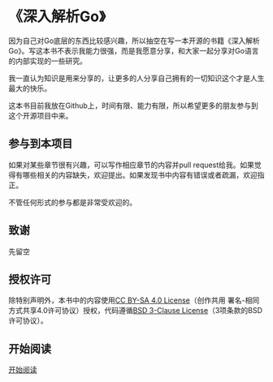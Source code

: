 # 《深入解析Go》
因为自己对Go底层的东西比较感兴趣，所以抽空在写一本开源的书籍《深入解析Go》。写这本书不表示我能力很强，而是我愿意分享，和大家一起分享对Go语言的内部实现的一些研究。

我一直认为知识是用来分享的，让更多的人分享自己拥有的一切知识这个才是人生最大的快乐。

这本书目前我放在Github上，时间有限、能力有限，所以希望更多的朋友参与到这个开源项目中来。

## 参与到本项目

如果对某些章节很有兴趣，可以写作相应章节的内容并pull request给我。如果觉得有哪些相关的内容缺失，欢迎提出。如果发现书中内容有错误或者疏漏，欢迎指正。

不管任何形式的参与都是非常受欢迎的。

## 致谢
先留空

## 授权许可
除特别声明外，本书中的内容使用[CC BY-SA 4.0 License](http://creativecommons.org/licenses/by-sa/4.0/)（创作共用 署名-相同方式共享4.0许可协议）授权，代码遵循[BSD 3-Clause License](<https://github.com/astaxie/build-web-application-with-golang/blob/master/LICENSE.md>)（3项条款的BSD许可协议）。

## 开始阅读
[开始阅读](http://tiancaiamao.gitbooks.io/go-internals/content/zh/index.html)
